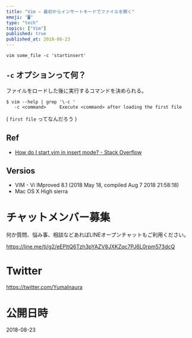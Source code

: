 ```yaml
---
title: "Vim — 最初からインサートモードでファイルを開く"
emoji: "🖥"
type: "tech"
topics: ["Vim"]
published: true
published_at: 2018-08-23
---
```


```
vim some_file -c 'startinsert'
```

## `-c` オプションって何？

ファイルをロードした後に実行するコマンドを決められる。

```
$ vim --help | grep '\-c '
   -c <command>		Execute <command> after loading the first file
```

( `first file` ってなんだろう )

## Ref

- [How do I start vim in insert mode? - Stack Overflow](https://stackoverflow.com/questions/11464088/how-do-i-start-vim-in-insert-mode)

## Versios

- VIM - Vi IMproved 8.1 (2018 May 18, compiled Aug  7 2018 21:58:18)
- Mac OS X High sierra








<!-- Update From Qiita API -->

# チャットメンバー募集


何か質問、悩み事、相談などあればLINEオープンチャットもご利用ください。

https://line.me/ti/g2/eEPltQ6Tzh3pYAZV8JXKZqc7PJ6L0rpm573dcQ





# Twitter


https://twitter.com/YumaInaura


<!-- Update From Qiita API -->



# 公開日時

2018-08-23

